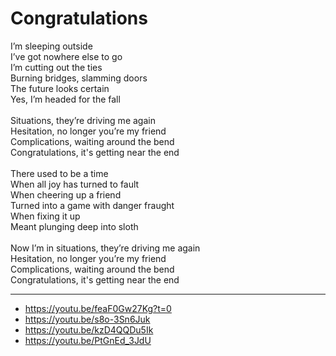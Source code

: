 # Congratulations

I’m sleeping outside\
I’ve got nowhere else to go\
I’m cutting out the ties\
Burning bridges, slamming doors\
The future looks certain\
Yes, I’m headed for the fall\
\
Situations, they’re driving me again\
Hesitation, no longer you’re my friend\
Complications, waiting around the bend\
Congratulations, it's getting near the end\
\
There used to be a time\
When all joy has turned to fault\
When cheering up a friend\
Turned into a game with danger fraught\
When fixing it up\
Meant plunging deep into sloth\
\
Now I’m in situations, they’re driving me again\
Hesitation, no longer you’re my friend\
Complications, waiting around the bend\
Congratulations, it's getting near the end

---
- https://youtu.be/feaF0Gw27Kg?t=0
- https://youtu.be/s8o-3Sn6Juk
- https://youtu.be/kzD4QQDu5Ik
- https://youtu.be/PtGnEd_3JdU
